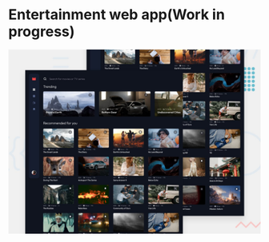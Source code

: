 # Entertainment web app(Work in progress)

![Design preview for the Entertainment web app coding challenge](./preview.jpg)
